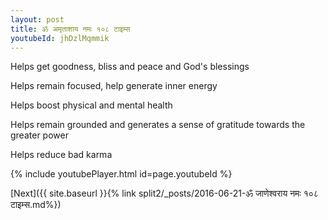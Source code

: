 ```yaml
---
layout: post
title: ॐ अमृताशाय नमः १०८ टाइम्स
youtubeId: jhDzlMqmmik
---
```

 
 
Helps get goodness, bliss and peace and God's blessings
 
Helps remain focused, help generate inner energy 
 
Helps boost physical and mental health 
 
Helps remain grounded and generates a sense of gratitude towards the greater power 
 
Helps reduce bad karma
 
 
 
 


{% include youtubePlayer.html id=page.youtubeId %}
 
[Next]({{ site.baseurl }}{% link  split2/_posts/2016-06-21-ॐ जाणेश्वराय नमः १०८ टाइम्स.md%})
 
